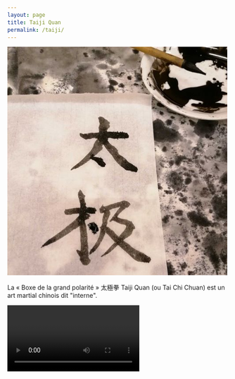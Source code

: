 ```yaml
---
layout: page
title: Taiji Quan
permalink: /taiji/
---
```


![Taiji Quan](/images/Taiji_calli.jpg)

La « Boxe de la grand polarité » 太極拳 Taiji Quan (ou Tai Chi Chuan) est un art martial chinois dit "interne".

<video src="/videos/taiji_1.mp4" controls="controls"></video>